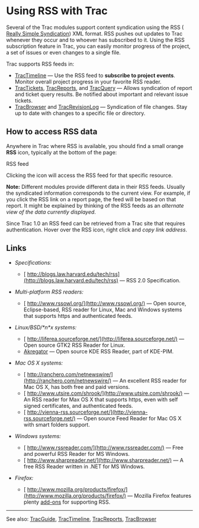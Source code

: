 # Using RSS with Trac






Several of the Trac modules support content syndication using the RSS ([
Really Simple Syndication](http://en.wikipedia.org/wiki/RSS)) XML format. RSS pushes out updates to Trac whenever they occur and to whoever has subscribed to it. Using the RSS subscription feature in Trac, you can easily monitor progress of the project, a set of issues or even changes to a single file.



Trac supports RSS feeds in:


- [TracTimeline](trac-timeline) — Use the RSS feed to **subscribe to project events**. Monitor overall project progress in your favorite RSS reader.
- [TracTickets](trac-tickets), [TracReports](trac-reports), and [TracQuery](trac-query) — Allows syndication of report and ticket query results. Be notified about important and relevant issue tickets.
- [TracBrowser](trac-browser) and [TracRevisionLog](trac-revision-log) — Syndication of file changes. Stay up to date with changes to a specific file or directory.

## How to access RSS data



Anywhere in Trac where RSS is available, you should find a small orange **RSS** icon, typically at the bottom of the page:


RSS feed


Clicking the icon will access the RSS feed for that specific resource.



**Note:** Different modules provide different data in their RSS feeds. Usually the syndicated information corresponds to the current view. For example, if you click the RSS link on a report page, the feed will be based on that report. It might be explained by thinking of the RSS feeds as an *alternate view of the data currently displayed*.



Since Trac 1.0 an RSS feed can be retrieved from a Trac site that requires authentication. Hover over the RSS icon, right click and *copy link address*.


## Links


- *Specifications:*

  - [
    http://blogs.law.harvard.edu/tech/rss](http://blogs.law.harvard.edu/tech/rss) — RSS 2.0 Specification.

- *Multi-platform RSS readers:*

  - [
    http://www.rssowl.org/](http://www.rssowl.org/) — Open source, Eclipse-based, RSS reader for Linux, Mac and Windows systems that supports https and authenticated feeds.

- *Linux/BSD/\*n\*x systems:*

  - [
    http://liferea.sourceforge.net/](http://liferea.sourceforge.net/) — Open source GTK2 RSS Reader for Linux.
  - [
    Akregator](http://akregator.sourceforge.net/) — Open source KDE RSS Reader, part of KDE-PIM.

- *Mac OS X systems:*

  - [
    http://ranchero.com/netnewswire/](http://ranchero.com/netnewswire/) — An excellent RSS reader for Mac OS X, has both free and paid versions.
  - [
    http://www.utsire.com/shrook/](http://www.utsire.com/shrook/) — An RSS reader for Max OS X that supports https, even with self signed certificates, and authenticated feeds.
  - [
    http://vienna-rss.sourceforge.net/](http://vienna-rss.sourceforge.net/) — Open source Feed Reader for Mac OS X with smart folders support.

- *Windows systems:*

  - [
    http://www.rssreader.com/](http://www.rssreader.com/) — Free and powerful RSS Reader for MS Windows.
  - [
    http://www.sharpreader.net/](http://www.sharpreader.net/) — A free RSS Reader written in .NET for MS Windows.

- *Firefox:*

  - [
    http://www.mozilla.org/products/firefox/](http://www.mozilla.org/products/firefox/) — Mozilla Firefox features plenty [
    add-ons](https://addons.mozilla.org/en-US/firefox/search/?q=rss&appver=&platform=) for supporting RSS.

---



See also: [TracGuide](trac-guide), [TracTimeline](trac-timeline), [TracReports](trac-reports), [TracBrowser](trac-browser)



